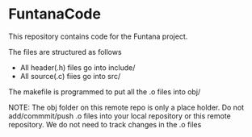 FuntanaCode
===========
This repository contains code for the Funtana project.

The files are structured as follows
  - All header(.h) files go into include/
  - All source(.c) fiies go into src/

The makefile is programmed to put all the .o files into obj/

NOTE: The obj folder on this remote repo is only a place holder. Do not
add/commmit/push .o files into your local repository or this remote repository. 
We do not need to track changes in the .o files


